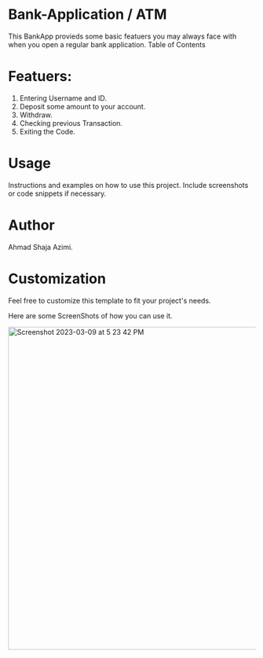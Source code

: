 # Bank-Application / ATM

This BankApp provieds some basic featuers you may always face with when you open a regular bank application.
Table of Contents


# Featuers: 

1. Entering Username and ID.
2. Deposit some amount to your account.
3. Withdraw.
4. Checking previous Transaction.
5. Exiting the Code.

# Usage

Instructions and examples on how to use this project. Include screenshots or code snippets if necessary.
# Author
Ahmad Shaja Azimi.
# Customization
Feel free to customize this template to fit your project's needs.

Here are some ScreenShots of how you can use it.


<img width="657" alt="Screenshot 2023-03-09 at 5 23 42 PM" src="https://user-images.githubusercontent.com/110715621/224054193-1018a7da-ac5b-4f5e-8683-3af2549349ad.png">
